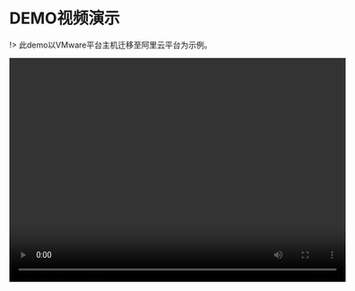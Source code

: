 # DEMO视频演示

!> 此demo以VMware平台主机迁移至阿里云平台为示例。

<video src="https://download.oneprocloud.com/doc/03-%E8%BF%81%E7%A7%BB%E6%93%8D%E4%BD%9C-%E9%98%BF%E9%87%8C%E4%BA%91%EF%BC%88SaaS%E7%89%88%E6%9C%AC%EF%BC%89.mp4" width="600px" height="400px" controls="controls" loop="loop">VMware Migration to Aliyun</video>